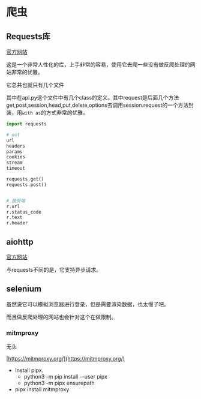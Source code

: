 
# 爬虫

## Requests库

[官方网站](https://requests.readthedocs.io/en/master/)

这是一个非常人性化的库，上手非常的容易，使用它去爬一些没有做反爬处理的网站非常的优雅。

它总共也就只有几个文件

其中在api.py这个文件中有几个class的定义。其中request是后面几个方法get,post,session,head,put,delete,options去调用session.request的一个方法封装，用`with as`的方式非常的优雅。



```py
import requests

# out
url
headers
params
cookies
stream
timeout

requests.get()
requests.post()


# 接受端
r.url
r.status_code
r.text
r.header

```

## aiohttp

[官方网站](https://docs.aiohttp.org/en/stable/)

与requests不同的是，它支持异步请求。


## selenium

虽然说它可以模拟浏览器进行登录，但是需要渲染数据，也太慢了吧。

而且做反爬处理的网站也会针对这个在做限制。





### mitmproxy

无头

[https://mitmproxy.org/](https://mitmproxy.org/)

- Install pipx.
  - python3 -m pip install --user pipx
  - python3 -m pipx ensurepath
- pipx install mitmproxy







